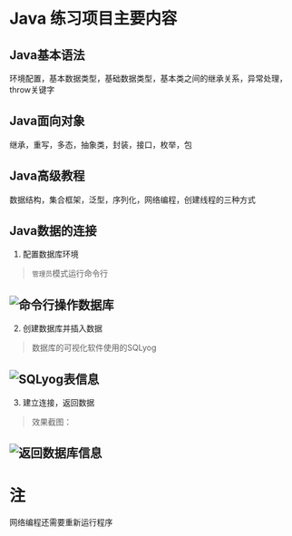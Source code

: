 # Java 练习项目主要内容
## Java基本语法
环境配置，基本数据类型，基础数据类型，基本类之间的继承关系，异常处理，throw关键字
## Java面向对象
继承，重写，多态，抽象类，封装，接口，枚举，包
## Java高级教程
数据结构，集合框架，泛型，序列化，网络编程，创建线程的三种方式
## Java数据的连接
1. 配置数据库环境
> `管理员`模式运行命令行

![命令行操作数据库](https://user-images.githubusercontent.com/39176119/134447537-072aed23-14ac-4887-a2fe-635d4506d8ed.png)
---
2. 创建数据库并插入数据
> 数据库的可视化软件使用的SQLyog

![SQLyog表信息](https://user-images.githubusercontent.com/39176119/134447362-f76f91fd-2598-4567-852c-426f12d25204.png)
---
3. 建立连接，返回数据
> 效果截图：

![返回数据库信息](https://user-images.githubusercontent.com/39176119/134447011-fddf0854-0ba7-4a1a-8928-1cae7d8eb503.png)
---
# 注
网络编程还需要重新运行程序
